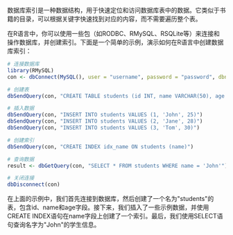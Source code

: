 数据库索引是一种数据结构，用于快速定位和访问数据库表中的数据。它类似于书籍的目录，可以根据关键字快速找到对应的内容，而不需要遍历整个表。

在R语言中，你可以使用一些包（如RODBC、RMySQL、RSQLite等）来连接和操作数据库，并创建索引。下面是一个简单的示例，演示如何在R语言中创建数据库索引：

```R
# 连接数据库
library(RMySQL)
con <- dbConnect(MySQL(), user = "username", password = "password", dbname = "database_name", host = "localhost")

# 创建表
dbSendQuery(con, "CREATE TABLE students (id INT, name VARCHAR(50), age INT)")

# 插入数据
dbSendQuery(con, "INSERT INTO students VALUES (1, 'John', 25)")
dbSendQuery(con, "INSERT INTO students VALUES (2, 'Jane', 28)")
dbSendQuery(con, "INSERT INTO students VALUES (3, 'Tom', 30)")

# 创建索引
dbSendQuery(con, "CREATE INDEX idx_name ON students (name)")

# 查询数据
result <- dbGetQuery(con, "SELECT * FROM students WHERE name = 'John'")

# 关闭连接
dbDisconnect(con)
```

在上面的示例中，我们首先连接到数据库，然后创建了一个名为"students"的表，包含id、name和age字段。接下来，我们插入了一些示例数据，并使用CREATE INDEX语句在name字段上创建了一个索引。最后，我们使用SELECT语句查询名字为"John"的学生信息。